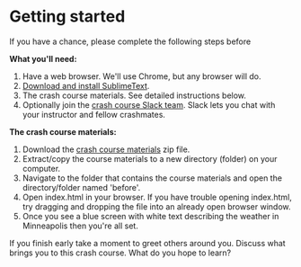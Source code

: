 # Getting started

If you have a chance, please complete the following steps before 

**What you'll need:**

1. Have a web browser. We'll use Chrome, but any browser will do.
2. [Download and install SublimeText](https://www.sublimetext.com/3).
3. The crash course materials. See detailed instructions below.
4. Optionally join the [crash course Slack team](https://crashcourse-invite.herokuapp.com/). Slack lets you chat with your instructor and fellow crashmates.

**The crash course materials:**

1. Download the [crash course materials](https://www.dropbox.com/s/tk14ph1pztjn4k4/weather.zip?dl=0) zip file. 
2. Extract/copy the course materials to a new directory (folder) on your computer.
3. Navigate to the folder that contains the course materials and open the directory/folder named 'before'. 
4. Open index.html in your browser. If you have trouble opening index.html, try dragging and dropping the file into an already open browser window.
5. Once you see a blue screen with white text describing the weather in Minneapolis then you're all set.

If you finish early take a moment to greet others around you. Discuss what brings you to this crash course. What do you hope to learn?